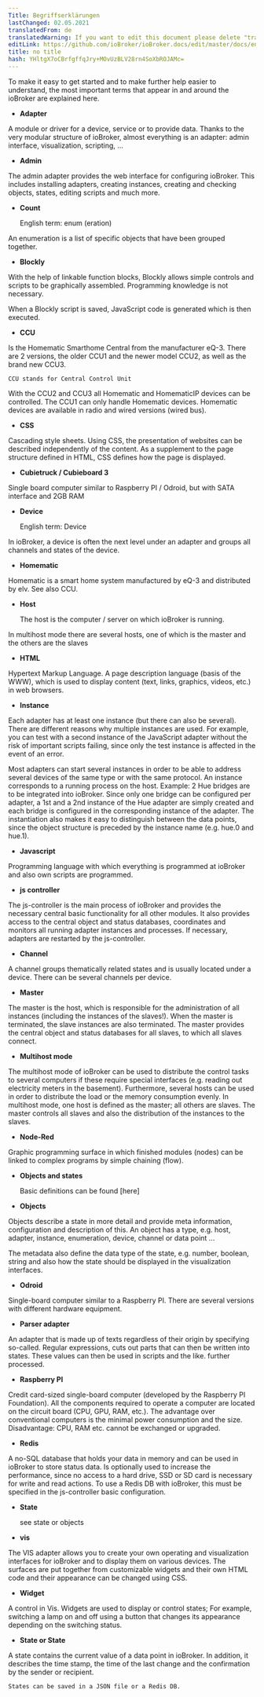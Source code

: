```yaml
---
Title: Begriffserklärungen
lastChanged: 02.05.2021
translatedFrom: de
translatedWarning: If you want to edit this document please delete "translatedFrom" field, elsewise this document will be translated automatically again
editLink: https://github.com/ioBroker/ioBroker.docs/edit/master/docs/en/basics/glossary.md
title: no title
hash: YHltgX7oCBrfgffqJry+MOvUzBLV28rn4SoXbROJAMc=
---
```

To make it easy to get started and to make further help easier to understand, the most important terms that appear in and around the ioBroker are explained here.

* **Adapter**

A module or driver for a device, service or to provide data. Thanks to the very modular structure of ioBroker, almost everything is an adapter: admin interface, visualization, scripting, ...

* **Admin**

The admin adapter provides the web interface for configuring ioBroker. This includes installing adapters, creating instances, creating and checking objects, states, editing scripts and much more.

* **Count**

    English term: enum (eration)

An enumeration is a list of specific objects that have been grouped together.

* **Blockly**

With the help of linkable function blocks, Blockly allows simple controls and scripts to be graphically assembled. Programming knowledge is not necessary.

When a Blockly script is saved, JavaScript code is generated which is then executed.

* **CCU**

Is the Homematic Smarthome Central from the manufacturer eQ-3. There are 2 versions, the older CCU1 and the newer model CCU2, as well as the brand new CCU3.

    CCU stands for Central Control Unit

With the CCU2 and CCU3 all Homematic and HomematicIP devices can be controlled. The CCU1 can only handle Homematic devices.
Homematic devices are available in radio and wired versions (wired bus).

* **CSS**

Cascading style sheets. Using CSS, the presentation of websites can be described independently of the content. As a supplement to the page structure defined in HTML, CSS defines how the page is displayed.

* **Cubietruck / Cubieboard 3**

Single board computer similar to Raspberry PI / Odroid, but with SATA interface and 2GB RAM

* **Device**

    English term: Device

In ioBroker, a device is often the next level under an adapter and groups all channels and states of the device.

* **Homematic**

Homematic is a smart home system manufactured by eQ-3 and distributed by elv. See also CCU.

* **Host**

    The host is the computer / server on which ioBroker is running.

In multihost mode there are several hosts, one of which is the master and the others are the slaves

* **HTML**

Hypertext Markup Language. A page description language (basis of the WWW), which is used to display content (text, links, graphics, videos, etc.) in web browsers.

* **Instance**

Each adapter has at least one instance (but there can also be several).
There are different reasons why multiple instances are used.
For example, you can test with a second instance of the JavaScript adapter without the risk of important scripts failing, since only the test instance is affected in the event of an error.

Most adapters can start several instances in order to be able to address several devices of the same type or with the same protocol. An instance corresponds to a running process on the host.
Example: 2 Hue bridges are to be integrated into ioBroker. Since only one bridge can be configured per adapter, a 1st and a 2nd instance of the Hue adapter are simply created and each bridge is configured in the corresponding instance of the adapter. The instantiation also makes it easy to distinguish between the data points, since the object structure is preceded by the instance name (e.g. hue.0 and hue.1).

* **Javascript**

Programming language with which everything is programmed at ioBroker and also own scripts are programmed.

* **js controller**

The js-controller is the main process of ioBroker and provides the necessary central basic functionality for all other modules.
It also provides access to the central object and status databases, coordinates and monitors all running adapter instances and processes. If necessary, adapters are restarted by the js-controller.

* **Channel**

A channel groups thematically related states and is usually located under a device. There can be several channels per device.

* **Master**

The master is the host, which is responsible for the administration of all instances (including the instances of the slaves!). When the master is terminated, the slave instances are also terminated. The master provides the central object and status databases for all slaves, to which all slaves connect.

* **Multihost mode**

The multihost mode of ioBroker can be used to distribute the control tasks to several computers if these require special interfaces (e.g. reading out electricity meters in the basement). Furthermore, several hosts can be used in order to distribute the load or the memory consumption evenly. In multihost mode, one host is defined as the master; all others are slaves. The master controls all slaves and also the distribution of the instances to the slaves.

* **Node-Red**

Graphic programming surface in which finished modules (nodes) can be linked to complex programs by simple chaining (flow).

* **Objects and states**

    Basic definitions can be found [here]

* **Objects**

Objects describe a state in more detail and provide meta information, configuration and description of this. An object has a type, e.g. host, adapter, instance, enumeration, device, channel or data point ...

The metadata also define the data type of the state, e.g. number, boolean, string and also how the state should be displayed in the visualization interfaces.

* **Odroid**

Single-board computer similar to a Raspberry PI. There are several versions with different hardware equipment.

* **Parser adapter**

An adapter that is made up of texts regardless of their origin by specifying so-called.
Regular expressions, cuts out parts that can then be written into states. These values can then be used in scripts and the like. further processed.

* **Raspberry PI**

Credit card-sized single-board computer (developed by the Raspberry PI Foundation). All the components required to operate a computer are located on the circuit board (CPU, GPU, RAM, etc.). The advantage over conventional computers is the minimal power consumption and the size. Disadvantage: CPU, RAM etc. cannot be exchanged or upgraded.

* **Redis**

A no-SQL database that holds your data in memory and can be used in ioBroker to store status data. Is optionally used to increase the performance, since no access to a hard drive, SSD or SD card is necessary for write and read actions. To use a Redis DB with ioBroker, this must be specified in the js-controller basic configuration.

* **State**

    see state or objects

* **vis**

The VIS adapter allows you to create your own operating and visualization interfaces for ioBroker and to display them on various devices. The surfaces are put together from customizable widgets and their own HTML code and their appearance can be changed using CSS.

* **Widget**

A control in Vis. Widgets are used to display or control states; For example, switching a lamp on and off using a button that changes its appearance depending on the switching status.

* **State or State**

A state contains the current value of a data point in ioBroker.
In addition, it describes the time stamp, the time of the last change and the confirmation by the sender or recipient.

    States can be saved in a JSON file or a Redis DB.

[hier]: https://github.com/ioBroker/ioBroker.docs/blob/master/docs/en/dev/objectsschema.md